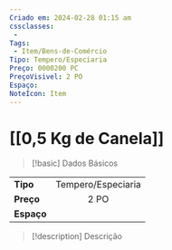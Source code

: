 ```yaml
---
Criado em: 2024-02-28 01:15 am
cssclasses:
 - 
Tags:
 - Item/Bens-de-Comércio
Tipo: Tempero/Especiaria
Preço: 0000200 PC
PreçoVisivel: 2 PO
Espaço: 
NoteIcon: Item
---
```

# [[0,5 Kg de Canela]]

> [!basic] Dados Básicos
> 
|            |     |
| ---------- |:---:|
| **Tipo**   |  Tempero/Especiaria   |
| **Preço**  |  2 PO   |
| **Espaço** |     |
>
 
> [!description] Descrição
> 
>
